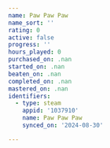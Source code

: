 ```yaml
---
name: Paw Paw Paw
name_sort: ''
rating: 0
active: false
progress: ''
hours_played: 0
purchased_on: .nan
started_on: .nan
beaten_on: .nan
completed_on: .nan
mastered_on: .nan
identifiers:
  - type: steam
    appid: '1037910'
    name: Paw Paw Paw
    synced_on: '2024-08-30'

---
```

